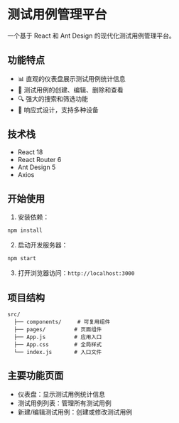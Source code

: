 # 测试用例管理平台

一个基于 React 和 Ant Design 的现代化测试用例管理平台。

## 功能特点

- 📊 直观的仪表盘展示测试用例统计信息
- 📝 测试用例的创建、编辑、删除和查看
- 🔍 强大的搜索和筛选功能
- 📱 响应式设计，支持多种设备

## 技术栈

- React 18
- React Router 6
- Ant Design 5
- Axios

## 开始使用

1. 安装依赖：
```bash
npm install
```

2. 启动开发服务器：
```bash
npm start
```

3. 打开浏览器访问：`http://localhost:3000`

## 项目结构

```
src/
  ├── components/     # 可复用组件
  ├── pages/         # 页面组件
  ├── App.js         # 应用入口
  ├── App.css        # 全局样式
  └── index.js       # 入口文件
```

## 主要功能页面

- 仪表盘：显示测试用例统计信息
- 测试用例列表：管理所有测试用例
- 新建/编辑测试用例：创建或修改测试用例
